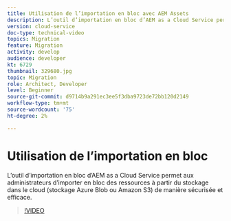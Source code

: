 ```yaml
---
title: Utilisation de l’importation en bloc avec AEM Assets
description: L’outil d’importation en bloc d’AEM as a Cloud Service permet aux administrateurs d’importer en bloc des ressources à partir du stockage dans le cloud (stockage Azure Blob ou Amazon S3) de manière sécurisée et efficace.
version: cloud-service
doc-type: technical-video
topics: Migration
feature: Migration
activity: develop
audience: developer
kt: 6729
thumbnail: 329680.jpg
topic: Migration
role: Architect, Developer
level: Beginner
source-git-commit: d9714b9a291ec3ee5f3dba9723de72bb120d2149
workflow-type: tm+mt
source-wordcount: '75'
ht-degree: 2%

---
```



# Utilisation de l’importation en bloc

L’outil d’importation en bloc d’AEM as a Cloud Service permet aux administrateurs d’importer en bloc des ressources à partir du stockage dans le cloud (stockage Azure Blob ou Amazon S3) de manière sécurisée et efficace.

>[!VIDEO](https://video.tv.adobe.com/v/329680/?quality=12&learn=on)
